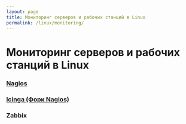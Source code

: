 ```yaml
---
layout: page
title: Мониторинг серверов и рабочих станций в Linux
permalink: /linux/monitoring/
---
```


# Мониторинг серверов и рабочих станций в Linux


### [Nagios](/linux/monitoring/nagios/)

### [Icinga (Форк Nagios)](/linux/monitoring/nagios/)

### Zabbix
